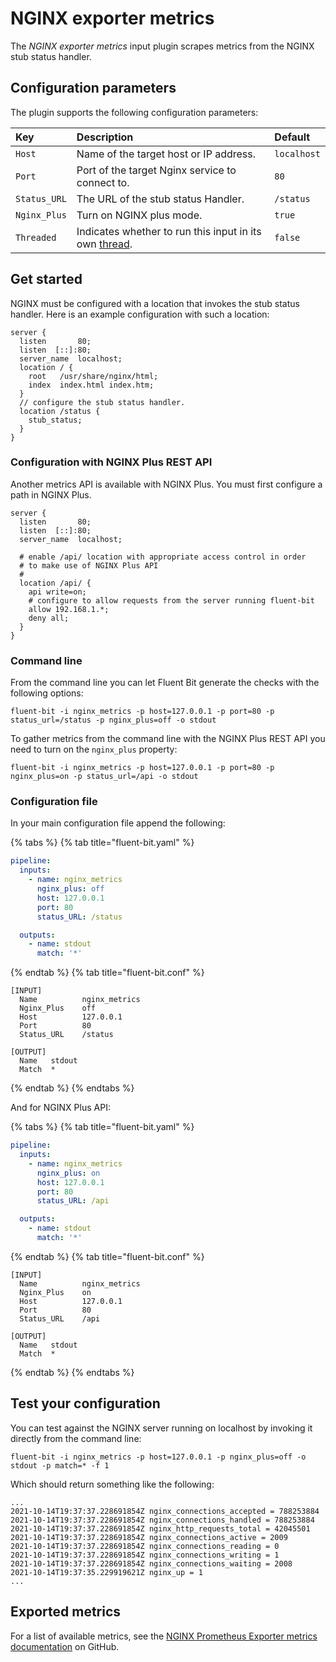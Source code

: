 # NGINX exporter metrics

The _NGINX exporter metrics_ input plugin scrapes metrics from the NGINX stub status handler.

## Configuration parameters

The plugin supports the following configuration parameters:

| Key          | Description                                                                                             | Default     |
|:-------------|:--------------------------------------------------------------------------------------------------------|:------------|
| `Host`       | Name of the target host or IP address.                                                                  | `localhost` |
| `Port`       | Port of the target Nginx service to connect to.                                                         | `80`        |
| `Status_URL` | The URL of the stub status Handler.                                                                     | `/status`   |
| `Nginx_Plus` | Turn on NGINX plus mode.                                                                                | `true`      |
| `Threaded`   | Indicates whether to run this input in its own [thread](../../administration/multithreading.md#inputs). | `false`     |

## Get started

NGINX must be configured with a location that invokes the stub status handler. Here is an example configuration with such a location:

```text
server {
  listen       80;
  listen  [::]:80;
  server_name  localhost;
  location / {
    root   /usr/share/nginx/html;
    index  index.html index.htm;
  }
  // configure the stub status handler.
  location /status {
    stub_status;
  }
}
```

### Configuration with NGINX Plus REST API

Another metrics API is available with NGINX Plus. You must first configure a path in NGINX Plus.

```text
server {
  listen       80;
  listen  [::]:80;
  server_name  localhost;

  # enable /api/ location with appropriate access control in order
  # to make use of NGINX Plus API
  #
  location /api/ {
    api write=on;
    # configure to allow requests from the server running fluent-bit
    allow 192.168.1.*;
    deny all;
  }
}
```

### Command line

From the command line you can let Fluent Bit generate the checks with the following options:

```shell
fluent-bit -i nginx_metrics -p host=127.0.0.1 -p port=80 -p status_url=/status -p nginx_plus=off -o stdout
```

To gather metrics from the command line with the NGINX Plus REST API you need to turn on the
`nginx_plus` property:

```shell
fluent-bit -i nginx_metrics -p host=127.0.0.1 -p port=80 -p nginx_plus=on -p status_url=/api -o stdout
```

### Configuration file

In your main configuration file append the following:

{% tabs %}
{% tab title="fluent-bit.yaml" %}

```yaml
pipeline:
  inputs:
    - name: nginx_metrics
      nginx_plus: off
      host: 127.0.0.1
      port: 80
      status_URL: /status

  outputs:
    - name: stdout
      match: '*'
```

{% endtab %}
{% tab title="fluent-bit.conf" %}

```text
[INPUT]
  Name          nginx_metrics
  Nginx_Plus    off
  Host          127.0.0.1
  Port          80
  Status_URL    /status

[OUTPUT]
  Name   stdout
  Match  *
```

{% endtab %}
{% endtabs %}

And for NGINX Plus API:

{% tabs %}
{% tab title="fluent-bit.yaml" %}

```yaml
pipeline:
  inputs:
    - name: nginx_metrics
      nginx_plus: on
      host: 127.0.0.1
      port: 80
      status_URL: /api

  outputs:
    - name: stdout
      match: '*'
```

{% endtab %}
{% tab title="fluent-bit.conf" %}

```text
[INPUT]
  Name          nginx_metrics
  Nginx_Plus    on
  Host          127.0.0.1
  Port          80
  Status_URL    /api

[OUTPUT]
  Name   stdout
  Match  *
```

{% endtab %}
{% endtabs %}

## Test your configuration

You can test against the NGINX server running on localhost by invoking it directly from the command line:

```shell
fluent-bit -i nginx_metrics -p host=127.0.0.1 -p nginx_plus=off -o stdout -p match=* -f 1
```

Which should return something like the following:

```text
...
2021-10-14T19:37:37.228691854Z nginx_connections_accepted = 788253884
2021-10-14T19:37:37.228691854Z nginx_connections_handled = 788253884
2021-10-14T19:37:37.228691854Z nginx_http_requests_total = 42045501
2021-10-14T19:37:37.228691854Z nginx_connections_active = 2009
2021-10-14T19:37:37.228691854Z nginx_connections_reading = 0
2021-10-14T19:37:37.228691854Z nginx_connections_writing = 1
2021-10-14T19:37:37.228691854Z nginx_connections_waiting = 2008
2021-10-14T19:37:35.229919621Z nginx_up = 1
...
```

## Exported metrics

For a list of available metrics, see the [NGINX Prometheus Exporter metrics documentation](https://github.com/nginxinc/nginx-prometheus-exporter/blob/main/README.md) on GitHub.
